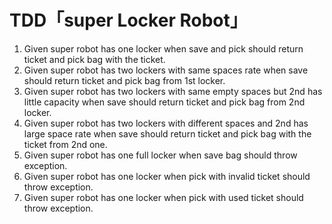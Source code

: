 # TDD「super Locker Robot」
1. Given super robot has one locker when save and pick should return ticket and pick bag with the ticket.  
2. Given super robot has two lockers with same spaces rate when save should return ticket and pick bag from 1st locker. 
3. Given super robot has two lockers with same empty spaces but 2nd has little capacity when save should return ticket 
   and pick bag from 2nd locker. 
4. Given super robot has two lockers with different spaces and 2nd has large space rate when save should return ticket 
   and pick bag with the ticket from 2nd one.
4. Given super robot has one full locker when save bag should throw exception.
5. Given super robot has one locker when pick with invalid ticket should throw exception.
6. Given super robot has one locker when pick with used ticket should throw exception.